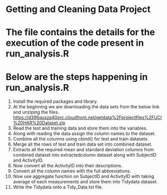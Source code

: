 # Getting and Cleaning Data Project
# The file contains the details for the execution of the code present in run_analysis.R

# Below are the steps happening in run_analysis.R

1. Install the required packages and library.
2. At the beginning we are downloading the data sets from the below link and unziping the files.
https://d396qusza40orc.cloudfront.net/getdata%2Fprojectfiles%2FUCI%20HAR%20Dataset.zip
3. Read the test and training data and store them into the variables.
4. Along with reading the data assign the column names to the dataset.
5. Combine all the columns using cbind() for test and train datasets.
6. Merge all the rows of test and train data set into combined dataset.
7. Extracts all the required mean and standard deviation columns from combined dataset into extractedcolumn dataset along with SubjectID and ActivityID.
8. Now convert all the ActivityID into their descriptions.
9. Convert all the column names with the full abbreviations.
10. Now use aggregate function on SubjectID and ActivityID with taking average of each measurements and store them into Tidydata dataset.
11. Write the Tidydata onto a Tidy_Data.txt file.

